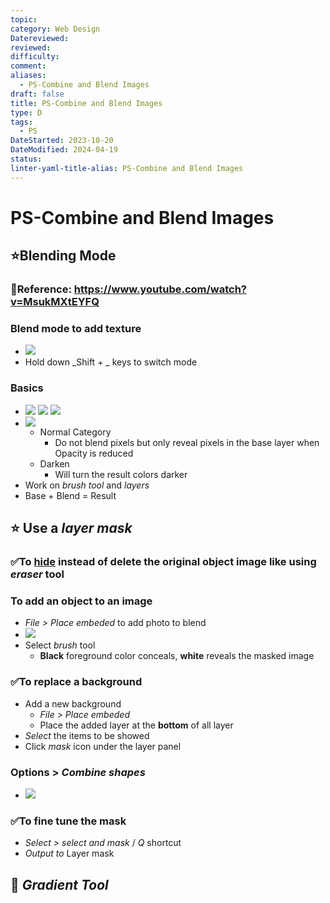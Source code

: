 ```yaml
---
topic: 
category: Web Design
Datereviewed: 
reviewed: 
difficulty: 
comment: 
aliases:
  - PS-Combine and Blend Images
draft: false
title: PS-Combine and Blend Images
type: D
tags:
  - PS
DateStarted: 2023-10-20
DateModified: 2024-04-19
status: 
linter-yaml-title-alias: PS-Combine and Blend Images
---
```


# PS-Combine and Blend Images

## ⭐Blending Mode

### 📌Reference: https://www.youtube.com/watch?v=MsukMXtEYFQ

### Blend mode to add texture

- ![](https://cdn.jsdelivr.net/gh/jenniferwonder/bimg/web-design/Paste-image-1697287851676image.png)
- Hold down _Shift + _ keys to switch mode

### Basics

- ![](https://cdn.jsdelivr.net/gh/jenniferwonder/bimg/web-design/Paste-image-1697519177122image.png) ![](https://cdn.jsdelivr.net/gh/jenniferwonder/bimg/web-design/Paste-image-1697519208641image.png) ![](https://cdn.jsdelivr.net/gh/jenniferwonder/bimg/web-design/Paste-image-1697519280493image.png)
- ![](https://cdn.jsdelivr.net/gh/jenniferwonder/bimg/web-design/Paste-image-1697519673554image.png)
  - Normal Category
    - Do not blend pixels but only reveal pixels in the base layer when Opacity is reduced
  - Darken
    - Will turn the result colors darker
- Work on _brush tool_ and _layers_
- Base + Blend = Result

## ⭐ Use a _layer mask_

### ✅To <u>hide</u> instead of delete the original object image like using _eraser_ tool

### To add an object to an image

- _File > Place embeded_ to add photo to blend
- ![](https://cdn.jsdelivr.net/gh/jenniferwonder/bimg/web-design/Paste-image-1697288660775image.png)
- Select _brush_ tool
  - **Black** foreground color conceals, **white** reveals the masked image

### ✅To replace a background

- Add a new background
  - _File > Place embeded_
  - Place the added layer at the **bottom** of all layer
- _Select_ the items to be showed
- Click _mask_ icon under the layer panel

### Options > _Combine shapes_

- ![](https://cdn.jsdelivr.net/gh/jenniferwonder/bimg/web-design/Paste-image-1697522927838image.png)

### ✅To fine tune the mask

- _Select > select and mask_ / _Q_ shortcut
- _Output to_ Layer mask

## 📌 _Gradient Tool_
